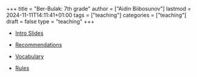 +++
title = "Ber-Bulak: 7th grade"
author = ["Aidin Biibosunov"]
lastmod = 2024-11-11T14:11:41+01:00
tags = ["teaching"]
categories = ["teaching"]
draft = false
type = "teaching"
+++

-   [Intro Slides](/reveal_js_talks/intro_me/intro.html)
-   [Recommendations](/html_files/recommendations.html)
-   [Vocabulary](/pdf_files/berbulak/algebra_8/assignments/vocab.html)

-   [Rules](/pdf_files/berbulak/rules.html)